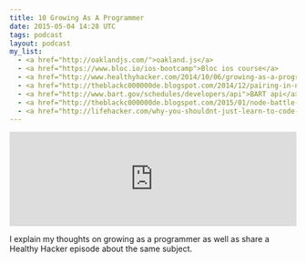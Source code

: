 ```yaml
---
title: 10 Growing As A Programmer
date: 2015-05-04 14:28 UTC
tags: podcast
layout: podcast
my_list:
  - <a href="http://oaklandjs.com/">oakland.js</a>
  - <a href="https://www.bloc.io/ios-bootcamp">Bloc ios course</a>
  - <a href="http://www.healthyhacker.com/2014/10/06/growing-as-a-programmer/">Healthy Hacker - growing as a programmer</a>
  - <a href="http://theblackc000000de.blogspot.com/2014/12/pairing-in-node-with-healthy-hacker.html">Pairing with a Healthy Hacker</a>
  - <a href="http://www.bart.gov/schedules/developers/api">BART api</a>
  - <a href="http://theblackc000000de.blogspot.com/2015/01/node-battle-integrate-slack-and-typeform.html">My Node Battle and Slack Integration</a>
  - <a href="http://lifehacker.com/why-you-shouldnt-just-learn-to-code-but-aim-to-solve-1701980738">Pick - Lifehacker "Why You Shouldn't Just Learn to Code, but Aim to Solve a Problem"</a>
---
```


<iframe width="100%" height="166" scrolling="no" frameborder="no" src="https://w.soundcloud.com/player/?url=https%3A//api.soundcloud.com/tracks/203860268&amp;color=ff9900&amp;auto_play=false&amp;hide_related=false&amp;show_comments=true&amp;show_user=true&amp;show_reposts=false"></iframe>

I explain my thoughts on growing as a programmer as well as share a Healthy Hacker episode about the same subject. 
